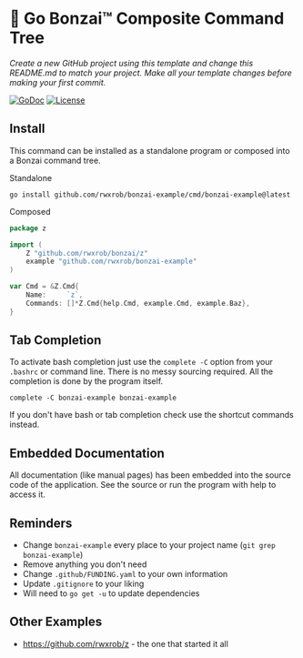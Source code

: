 # 🌳 Go Bonzai™ Composite Command Tree

*Create a new GitHub project using this template and change this
README.md to match your project. Make all your template changes before
making your first commit.*

[![GoDoc](https://godoc.org/github.com/rwxrob/bonzai-example?status.svg)](https://godoc.org/github.com/rwxrob/bonzai-example)
[![License](https://img.shields.io/badge/license-Apache2-brightgreen.svg)](LICENSE)

## Install

This command can be installed as a standalone program or composed into a
Bonzai command tree.

Standalone

```
go install github.com/rwxrob/bonzai-example/cmd/bonzai-example@latest
```

Composed

```go
package z

import (
	Z "github.com/rwxrob/bonzai/z"
	example "github.com/rwxrob/bonzai-example"
)

var Cmd = &Z.Cmd{
	Name:     `z`,
	Commands: []*Z.Cmd{help.Cmd, example.Cmd, example.Baz},
}
```

## Tab Completion

To activate bash completion just use the `complete -C` option from your
`.bashrc` or command line. There is no messy sourcing required. All the
completion is done by the program itself.

```
complete -C bonzai-example bonzai-example
```

If you don't have bash or tab completion check use the shortcut
commands instead.

## Embedded Documentation

All documentation (like manual pages) has been embedded into the source
code of the application. See the source or run the program with help to
access it.

## Reminders

* Change `bonzai-example` every place to your project name (`git grep
  bonzai-example`)
* Remove anything you don't need
* Change `.github/FUNDING.yaml` to your own information
* Update `.gitignore` to your liking
* Will need to `go get -u` to update dependencies

## Other Examples

* <https://github.com/rwxrob/z> - the one that started it all
